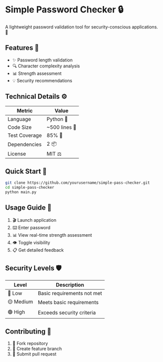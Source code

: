 # Simple Password Checker 🔒

A lightweight password validation tool for security-conscious applications. 🔄

## Features 🎯

- ✨ Password length validation
- 🔍 Character complexity analysis
- 📊 Strength assessment
- 💡 Security recommendations

## Technical Details ⚙️

| Metric | Value |
|--------|--------|
| Language | Python 🐍 |
| Code Size | ~500 lines 📝 |
| Test Coverage | 85% 🎯 |
| Dependencies | 2 📦 |
| License | MIT ⚖️ |

## Quick Start 🚀

```bash
git clone https://github.com/yourusername/simple-pass-checker.git
cd simple-pass-checker
python main.py
```

## Usage Guide 📖

1. 🎬 Launch application
2. ⌨️ Enter password
3. 📊 View real-time strength assessment
4. 👁️ Toggle visibility
5. 📋 Get detailed feedback

## Security Levels 🛡️

| Level | Description |
|-------|-------------|
| 🔴 Low | Basic requirements not met |
| 🟡 Medium | Meets basic requirements |
| 🟢 High | Exceeds security criteria |

## Contributing 🤝

1. 🔀 Fork repository
2. 🌿 Create feature branch
3. 📮 Submit pull request
